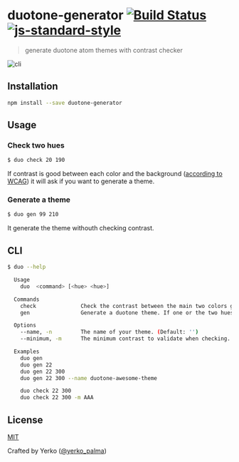 # duotone-generator [![Build Status](https://secure.travis-ci.org/YerkoPalma/duotone-generator.svg?branch=master)](https://travis-ci.org/YerkoPalma/duotone-generator) [![js-standard-style](https://img.shields.io/badge/code%20style-standard-brightgreen.svg?style=flat)](https://github.com/feross/standard)

> generate duotone atom themes with contrast checker

![cli](https://cloud.githubusercontent.com/assets/5105812/20016542/b2978dae-a29e-11e6-8407-21e9410c60fa.png)

## Installation

```bash
npm install --save duotone-generator
```

## Usage

### Check two hues

```bash
$ duo check 20 190
```

If contrast is good between each color and the background ([according to WCAG](https://www.w3.org/TR/WCAG20/#visual-audio-contrast)) it will ask if you want to generate a theme.

### Generate a theme

```bash
$ duo gen 99 210
```

It generate the theme withouth checking contrast.

## CLI

```bash
$ duo --help

  Usage
    duo  <command> [<hue> <hue>]

  Commands
    check              Check the contrast between the main two colors generated by two hues
    gen                Generate a duotone theme. If one or the two hues are omited it automatically generate  the rest

  Options
    --name, -n         The name of your theme. (Default: '')
    --minimum, -m      The minimum contrast to validate when checking. (Default: 'AA')

  Examples
    duo gen
    duo gen 22
    duo gen 22 300
    duo gen 22 300 --name duotone-awesome-theme

    duo check 22 300
    duo check 22 300 -m AAA
```

## License

[MIT](/license)

Crafted by Yerko ([@yerko_palma](https://twitter.com/yerko_palma))

